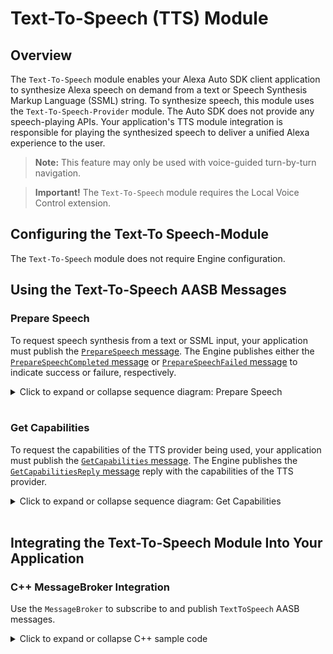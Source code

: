 # Text-To-Speech (TTS) Module

## Overview

The `Text-To-Speech` module enables your Alexa Auto SDK client application to synthesize Alexa speech on demand from a text or Speech Synthesis Markup Language (SSML) string. To synthesize speech, this module uses the `Text-To-Speech-Provider` module. The Auto SDK does not provide any speech-playing APIs. Your application's TTS module integration is responsible for playing the synthesized speech to deliver a unified Alexa experience to the user.

>**Note:** This feature may only be used with voice-guided turn-by-turn navigation.

>**Important!** The `Text-To-Speech` module requires the Local Voice Control extension.

## Configuring the Text-To Speech-Module

The `Text-To-Speech` module does not require Engine configuration.

## Using the Text-To-Speech AASB Messages

### Prepare Speech

To request speech synthesis from a text or SSML input, your application must publish the [`PrepareSpeech` message](https://alexa.github.io/alexa-auto-sdk/docs/aasb/text-to-speech/TextToSpeech/index.html#preparespeech). The Engine publishes either the [`PrepareSpeechCompleted` message](https://alexa.github.io/alexa-auto-sdk/docs/aasb/text-to-speech/TextToSpeech/index.html#preparespeechcompleted) or [`PrepareSpeechFailed` message](https://alexa.github.io/alexa-auto-sdk/docs/aasb/text-to-speech/TextToSpeech/index.html#preparespeechfailed) to indicate success or failure, respectively.

<details markdown="1"><summary>Click to expand or collapse sequence diagram: Prepare Speech</summary>
<br></br>

![Prepare Speech](./diagrams/PrepareSpeech.png)

> **Note:** The `prepareSpeechFailed` API contains the `reason` parameter that specifies the error string for failure. Refer to the [TTS provider errors](https://alexa.github.io/alexa-auto-sdk/docs/explore/features/text-to-speech-provider#errors) for more information on errors defined by the TTS provider.
>
> TThe TTS module defines the `REQUEST_TIMED_OUT` error that occurs when the TTS provider sends no response, causing the speech request to time out. The timeout value is 1000 milliseconds.

</details>
</br>

### Get Capabilities

To request the capabilities of the TTS provider being used, your application must publish the [`GetCapabilities` message](https://alexa.github.io/alexa-auto-sdk/docs/aasb/text-to-speech/TextToSpeech/index.html#getcapabilities). The Engine publishes the [`GetCapabilitiesReply` message](https://alexa.github.io/alexa-auto-sdk/docs/aasb/text-to-speech/TextToSpeech/index.html#getcapabilitiesreply) reply with the capabilities of the TTS provider.

<details markdown="1"><summary>Click to expand or collapse sequence diagram: Get Capabilities</summary>
<br></br>

![Get Capabilities](./diagrams/GetCapabilities.png)

</details>
</br>

## Integrating the Text-To-Speech Module Into Your Application

### C++ MessageBroker Integration

Use the `MessageBroker` to subscribe to and publish `TextToSpeech` AASB messages.

<details markdown="1"><summary>Click to expand or collapse C++ sample code</summary>

```cpp
#include <AACE/Core/MessageBroker.h>

#include <AASB/Message/TextToSpeech/TextToSpeech/GetCapabilitiesMessage.h>
#include <AASB/Message/TextToSpeech/TextToSpeech/PrepareSpeechCompletedMessage.h>
#include <AASB/Message/TextToSpeech/TextToSpeech/PrepareSpeechFailedMessage.h>
#include <AASB/Message/TextToSpeech/TextToSpeech/PrepareSpeechMessage.h>

#include <nlohmann/json.hpp>
using json = nlohmann::json;

class MyTextToSpeechHandler {

    // Subscribe to messages from the Engine
    void MyTextToSpeechHandler::subscribeToAASBMessages() {
        m_messageBroker->subscribe(
            [=](const std::string& message) { handlePrepareSpeechCompletedMessage(message); },
            PrepareSpeechCompletedMessage::topic(),
            PrepareSpeechCompletedMessage::action());
        m_messageBroker->subscribe(
            [=](const std::string& message) { handlePrepareSpeechFailedMessage(message); },
            PrepareSpeechFailedMessage::topic(),
            PrepareSpeechFailedMessage::action());
        m_messageBroker->subscribe(
            [=](const std::string& message) { handleGetCapabilitiesReplyMessage(message); },
            GetCapabilitiesMessageReply::topic(),
            GetCapabilitiesMessageReply::action());
    }

    // Handle the PrepareSpeechCompleted message from the Engine
    void MyTextToSpeechHandler::handlePrepareSpeechCompletedMessage(const std::string& message) {
        PrepareSpeechCompletedMessage msg = json::parse(message);
        std::string speechId = msg.payload.speechId;
        std::string streamId = msg.payload.streamId;
        std::string metadata = msg.payload.metadata;

        prepareSpeechCompleted(speechId, streamId, metadata);
    }

    // Handle the PrepareSpeechFailed message from the Engine
    void MyTextToSpeechHandler::handlePrepareSpeechFailedMessage(const std::string& message) {
        PrepareSpeechFailedMessage msg = json::parse(message);
        std::string speechId = msg.payload.speechId;
        std::string reason = msg.payload.reason;

        prepareSpeechFailed(speechId, reason);
    }

    // Handle the GetCapabilities reply message from the Engine
    void MyTextToSpeechHandler::handleGetCapabilitiesReplyMessage(const std::string& message) {
        GetCapabilitiesMessageReply msg = json::parse(message);
        std::string messageId = msg.header.messageDescription.replyToId;
        std::string capabilities = msg.payload.capabilities;

        // ...Handle capabilities of the TTS provider...
    }

    // To prepare speech, publish the PrepareSpeech message to the Engine
    void MyTextToSpeechHandler::prepareSpeech(
        const std::string& speechId,
        const std::string& text,
        const std::string& provider,
        const std::string& options) {
        PrepareSpeechMessage msg;
        msg.payload.speechId = speechId;
        msg.payload.text = text;
        msg.payload.provider = provider;
        msg.payload.options = options;
        m_messageBroker->publish(msg.toString());
    }

    // To get capabilities, publish the GetCapabilities message to the Engine
    std::string MyTextToSpeechHandler::getCapabilities(
        const std::string& requestId,
        const std::string& provider) {
        GetCapabilitiesMessage msg;
        msg.header.id = requestId;
        msg.payload.provider = provider;
        m_messageBroker->publish(msg.toString());

        // The Engine will send the GetCapabilitiesReply message
        // Return the capabilities from reply message payload
    }

    void MyTextToSpeechHandler::prepareSpeechCompleted(
        const std::string& speechId,
        const std::string& streamId,
        const std::string& metadata) {
        // Use MessageBroker openStream API to get the MessageStream
        std::shared_ptr<MessageStream> preparedAudio =
                            m_messageBroker->openStream(msg.payload.streamId, MessageStream::Mode::READ);

        // Follow the UX guidelines in order to play the audio stream
    }

    // Notification of a failed speech synthesis
    void TextToSpeechHandler::prepareSpeechFailed(
        const std::string& speechId,
        const std::string& reason) {
        // Use the speechId to correlate the synthesis request to the result
        // Access the reason for failure
    }

};

```

</details>
